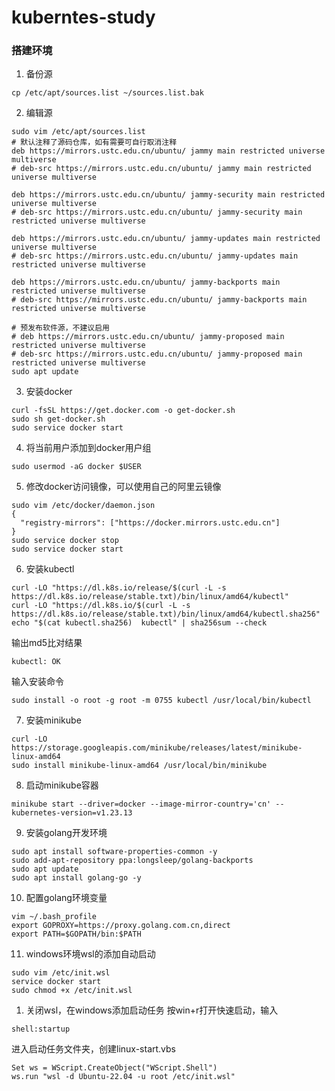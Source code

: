 # kuberntes-study
### 搭建环境
1. 备份源
```shell
cp /etc/apt/sources.list ~/sources.list.bak
```

2. 编辑源
```shell
sudo vim /etc/apt/sources.list
# 默认注释了源码仓库，如有需要可自行取消注释
deb https://mirrors.ustc.edu.cn/ubuntu/ jammy main restricted universe multiverse
# deb-src https://mirrors.ustc.edu.cn/ubuntu/ jammy main restricted universe multiverse

deb https://mirrors.ustc.edu.cn/ubuntu/ jammy-security main restricted universe multiverse
# deb-src https://mirrors.ustc.edu.cn/ubuntu/ jammy-security main restricted universe multiverse

deb https://mirrors.ustc.edu.cn/ubuntu/ jammy-updates main restricted universe multiverse
# deb-src https://mirrors.ustc.edu.cn/ubuntu/ jammy-updates main restricted universe multiverse

deb https://mirrors.ustc.edu.cn/ubuntu/ jammy-backports main restricted universe multiverse
# deb-src https://mirrors.ustc.edu.cn/ubuntu/ jammy-backports main restricted universe multiverse

# 预发布软件源，不建议启用
# deb https://mirrors.ustc.edu.cn/ubuntu/ jammy-proposed main restricted universe multiverse
# deb-src https://mirrors.ustc.edu.cn/ubuntu/ jammy-proposed main restricted universe multiverse
sudo apt update
```
3. 安装docker
```shell
curl -fsSL https://get.docker.com -o get-docker.sh
sudo sh get-docker.sh
sudo service docker start
```
4. 将当前用户添加到docker用户组
```shell
sudo usermod -aG docker $USER
```
5. 修改docker访问镜像，可以使用自己的阿里云镜像
```shell
sudo vim /etc/docker/daemon.json
{
  "registry-mirrors": ["https://docker.mirrors.ustc.edu.cn"]
}
sudo service docker stop
sudo service docker start
```
6. 安装kubectl
```shell
curl -LO "https://dl.k8s.io/release/$(curl -L -s https://dl.k8s.io/release/stable.txt)/bin/linux/amd64/kubectl"
curl -LO "https://dl.k8s.io/$(curl -L -s https://dl.k8s.io/release/stable.txt)/bin/linux/amd64/kubectl.sha256"
echo "$(cat kubectl.sha256)  kubectl" | sha256sum --check
```
输出md5比对结果
```shell
kubectl: OK
```
输入安装命令
```shell
sudo install -o root -g root -m 0755 kubectl /usr/local/bin/kubectl
```
7. 安装minikube
```shell
curl -LO https://storage.googleapis.com/minikube/releases/latest/minikube-linux-amd64
sudo install minikube-linux-amd64 /usr/local/bin/minikube
```
8. 启动minikube容器
```shell
minikube start --driver=docker --image-mirror-country='cn' --kubernetes-version=v1.23.13
```
9. 安装golang开发环境
```shell
sudo apt install software-properties-common -y
sudo add-apt-repository ppa:longsleep/golang-backports
sudo apt update
sudo apt install golang-go -y
```
10. 配置golang环境变量
```shell
vim ~/.bash_profile
export GOPROXY=https://proxy.golang.com.cn,direct
export PATH=$GOPATH/bin:$PATH
```
11. windows环境wsl的添加自动启动
```shell
sudo vim /etc/init.wsl
service docker start
sudo chmod +x /etc/init.wsl
```
1.  关闭wsl，在windows添加启动任务
按win+r打开快速启动，输入
```shell
shell:startup
```
进入启动任务文件夹，创建linux-start.vbs
```shell
Set ws = WScript.CreateObject("WScript.Shell")
ws.run "wsl -d Ubuntu-22.04 -u root /etc/init.wsl"
```
   